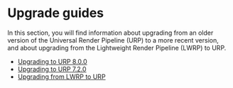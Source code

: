 # Upgrade guides

In this section, you will find information about upgrading from an older version of the Universal Render Pipeline (URP) to a more recent version, and about upgrading from the Lightweight Render Pipeline (LWRP) to URP.

* [Upgrading to URP 8.0.0](upgrade-guide-8-0-0.md)
* [Upgrading to URP 7.2.0](upgrade-guide-7-2-0.md)
* [Upgrading from LWRP to URP](upgrade-lwrp-to-urp.md)

